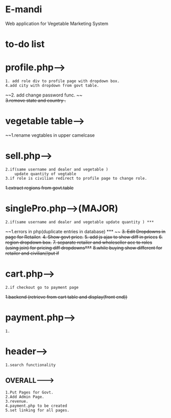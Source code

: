 # E-mandi
Web application for Vegetable Marketing System



# to-do list

# profile.php-->
	1. add role div to profile page with dropdown box.
	4.add city with dropdown from govt table.	
	
~~2. add change password func. ~~	
~~3.remove state and country .~~
	
		
# vegetable table-->

~~1.rename vegtables in upper camelcase

# sell.php-->
	
	2.if(same username and dealer and vegetable )
		update quantity of vegtable
	3.if role is civilian redirect to profile page to change role.
~~1.extract regions from govt.table~~

# singlePro.php-->(MAJOR)
	2.if(same username and dealer and vegetable update quantity ) ***
~~1.errors in php(duplicate entries in database) *** ~~
~~3. Edit Dropdowns  in page for Retailer.~~
	~~4. Show govt price.~~
	~~5. add js ajax to show diff in prices~~
	~~6. region dropdown box.~~
	~~7. separate retailer and wholeseller acc to roles (using join)  for pricing diff dropdowns***~~
	~~8.while buying show different for retailer and civilian//put if~~
	
	

# cart.php-->
	2.if checkout go to payment page
~~1.backend (retrieve from cart table and display(front end))~~
	
	

# payment.php-->

	1.




# header-->

	1.search functionality 




##  OVERALL--->

	1.Put Pages for Govt.
	2.Add Admin Page.
	3.revenue.
	4.payment.php to be created
	5.set linking for all pages.



